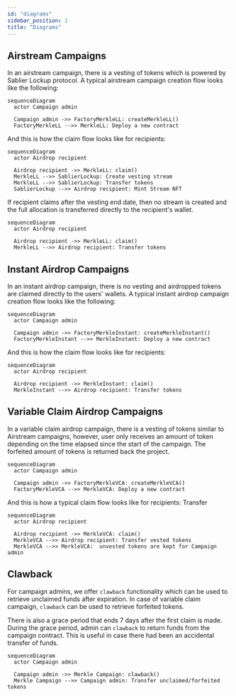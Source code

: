 ```yaml
---
id: "diagrams"
sidebar_position: 1
title: "Diagrams"
---
```


## Airstream Campaigns

In an airstream campaign, there is a vesting of tokens which is powered by Sablier Lockup protocol. A typical airstream
campaign creation flow looks like the following:

```mermaid
sequenceDiagram
  actor Campaign admin

  Campaign admin ->> FactoryMerkleLL: createMerkleLL()
  FactoryMerkleLL -->> MerkleLL: Deploy a new contract
```

And this is how the claim flow looks like for recipients:

```mermaid
sequenceDiagram
  actor Airdrop recipient

  Airdrop recipient ->> MerkleLL: claim()
  MerkleLL -->> SablierLockup: Create vesting stream
  MerkleLL -->> SablierLockup: Transfer tokens
  SablierLockup -->> Airdrop recipient: Mint Stream NFT
```

If recipient claims after the vesting end date, then no stream is created and the full allocation is transferred
directly to the recipient's wallet.

```mermaid
sequenceDiagram
  actor Airdrop recipient

  Airdrop recipient ->> MerkleLL: claim()
  MerkleLL -->> Airdrop recipient: Transfer tokens
```

## Instant Airdrop Campaigns

In an instant airdrop campaign, there is no vesting and airdropped tokens are claimed directly to the users' wallets. A
typical instant airdrop campaign creation flow looks like the following:

```mermaid
sequenceDiagram
  actor Campaign admin

  Campaign admin ->> FactoryMerkleInstant: createMerkleInstant()
  FactoryMerkleInstant -->> MerkleInstant: Deploy a new contract
```

And this is how the claim flow looks like for recipients:

```mermaid
sequenceDiagram
  actor Airdrop recipient

  Airdrop recipient ->> MerkleInstant: claim()
  MerkleInstant -->> Airdrop recipient: Transfer tokens
```

## Variable Claim Airdrop Campaigns

In a variable claim airdrop campaign, there is a vesting of tokens similar to Airstream campaigns, however, user only
receives an amount of token depending on the time elapsed since the start of the campaign. The forfeited amount of
tokens is returned back the project.

```mermaid
sequenceDiagram
  actor Campaign admin

  Campaign admin ->> FactoryMerkleVCA: createMerkleVCA()
  FactoryMerkleVCA -->> MerkleVCA: Deploy a new contract
```

And this is how a typical claim flow looks like for recipients: Transfer

```mermaid
sequenceDiagram
  actor Airdrop recipient

  Airdrop recipient ->> MerkleVCA: claim()
  MerkleVCA -->> Airdrop recipient: Transfer vested tokens
  MerkleVCA -->> MerkleVCA:  unvested tokens are kept for Campaign admin
```

## Clawback

For campaign admins, we offer `clawback` functionality which can be used to retrieve unclaimed funds after expiration.
In case of variable claim campaign, `clawback` can be used to retrieve forfeited tokens.

There is also a grace period that ends 7 days after the first claim is made. During the grace period, admin can
`clawback` to return funds from the campaign contract. This is useful in case there had been an accidental transfer of
funds.

```mermaid
sequenceDiagram
  actor Campaign admin

  Campaign admin ->> Merkle Campaign: clawback()
  Merkle Campaign -->> Campaign admin: Transfer unclaimed/forfeited tokens
```
